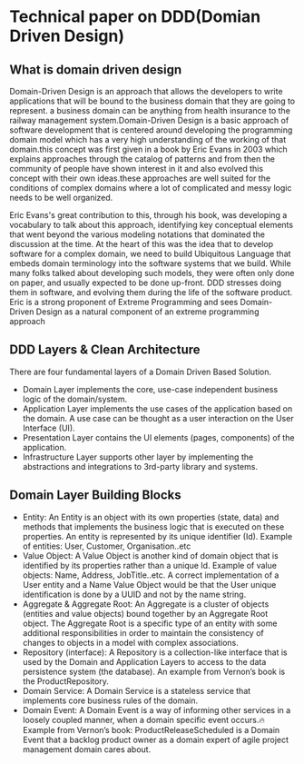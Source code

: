 # Technical paper on DDD(Domian Driven Design)

##  What is domain driven design 

Domain-Driven Design is an approach that allows the developers to write applications that will be bound to the business domain that they are going to represent. a business domain can be anything from health insurance to the railway management system.Domain-Driven Design  is a basic approach of software development that is centered around developing the programming domain model which has a very high understanding of the working of that domain.this concept was first given in a book by Eric Evans in 2003 which explains approaches through the catalog of patterns and from then the community of people have shown interest in it and also evolved this concept with their own ideas.these approaches are well suited for the conditions of complex domains where a lot of complicated and messy logic needs to be well organized.

Eric Evans's great contribution to this, through his book, was developing a vocabulary to talk about this approach, identifying key conceptual elements that went beyond the various modeling notations that dominated the discussion at the time. At the heart of this was the idea that to develop software for a complex domain, we need to build Ubiquitous Language that embeds domain terminology into the software systems that we build. While many folks talked about developing such models, they were often only done on paper, and usually expected to be done up-front. DDD stresses doing them in software, and evolving them during the life of the software product. Eric is a strong proponent of Extreme Programming and sees Domain-Driven Design as a natural component of an extreme programming approach 

## DDD Layers & Clean Architecture

There are four fundamental layers of a Domain Driven Based Solution.

* Domain Layer implements the core, use-case independent business logic of the domain/system.
* Application Layer implements the use cases of the application based on the domain. A use case can be thought as a user interaction on the User Interface (UI).
* Presentation Layer contains the UI elements (pages, components) of the application.
* Infrastructure Layer supports other layer by implementing the abstractions and integrations to 3rd-party library and systems.

## Domain Layer Building Blocks

* Entity: An Entity is an object with its own properties (state, data) and methods that implements the business logic that is executed on these properties. An entity is represented by its unique identifier (Id). Example of entities: User, Customer, Organisation..etc
* Value Object: A Value Object is another kind of domain object that is identified by its properties rather than a unique Id. Example of value objects: Name, Address, JobTitle..etc. A correct implementation of a User entity and a Name Value Object would be that the User unique identification is done by a UUID and not by the name string.
* Aggregate & Aggregate Root: An Aggregate is a cluster of objects (entities and value objects) bound together by an Aggregate Root object. The Aggregate Root is a specific type of an entity with some additional responsibilities in order to maintain the consistency of changes to objects in a model with complex associations.
* Repository (interface): A Repository is a collection-like interface that is used by the Domain and Application Layers to access to the data persistence system (the database). An example from Vernon’s book is the ProductRepository.
* Domain Service: A Domain Service is a stateless service that implements core business rules of the domain.
* Domain Event: A Domain Event is a way of informing other services in a loosely coupled manner, when a domain specific event occurs.🔥 Example from Vernon’s book: ProductReleaseScheduled is a Domain Event that a backlog product owner as a domain expert of agile project management domain cares about.